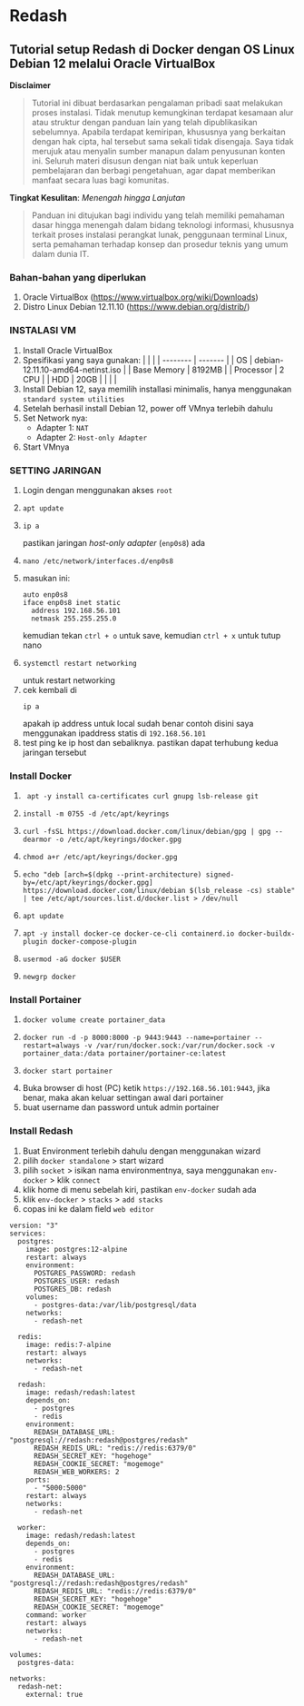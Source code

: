 # Redash
## Tutorial setup Redash di Docker dengan OS Linux Debian 12 melalui Oracle VirtualBox 

**Disclaimer**
> Tutorial ini dibuat berdasarkan pengalaman pribadi saat melakukan proses instalasi. Tidak menutup kemungkinan terdapat kesamaan alur atau struktur dengan panduan lain yang telah dipublikasikan sebelumnya. Apabila terdapat kemiripan, khususnya yang berkaitan dengan hak cipta, hal tersebut sama sekali tidak disengaja. Saya tidak merujuk atau menyalin sumber manapun dalam penyusunan konten ini. Seluruh materi disusun dengan niat baik untuk keperluan pembelajaran dan berbagi pengetahuan, agar dapat memberikan manfaat secara luas bagi komunitas.

**Tingkat Kesulitan**: *Menengah hingga Lanjutan*
> Panduan ini ditujukan bagi individu yang telah memiliki pemahaman dasar hingga menengah dalam bidang teknologi informasi, khususnya terkait proses instalasi perangkat lunak, penggunaan terminal Linux, serta pemahaman terhadap konsep dan prosedur teknis yang umum dalam dunia IT.

### Bahan-bahan yang diperlukan
1. Oracle VirtualBox (https://www.virtualbox.org/wiki/Downloads)
2. Distro Linux Debian 12.11.10 (https://www.debian.org/distrib/)

### INSTALASI VM
1. Install Oracle VirtualBox
2. Spesifikasi yang saya gunakan:
   | <!-- -->    | <!-- -->    |
   | -------- | ------- |
   | OS | debian-12.11.10-amd64-netinst.iso |
   | Base Memory | 8192MB |
   | Processor | 2 CPU |
   | HDD | 20GB |
   | <!-- -->    | <!-- -->    |
4. Install Debian 12, saya memilih installasi minimalis, hanya menggunakan `standard system utilities`
5. Setelah berhasil install Debian 12, power off VMnya terlebih dahulu
6. Set Network nya:
	* Adapter 1: `NAT`
	* Adapter 2: `Host-only Adapter`
7. Start VMnya

### SETTING JARINGAN
1. Login dengan menggunakan akses `root`
2.
    ```
    apt update
    ```
3.
    ```
    ip a
    ```
    pastikan jaringan *host-only adapter* (`enp0s8`) ada
4.
   ```
   nano /etc/network/interfaces.d/enp0s8
   ```
6. masukan ini:
   ```
   auto enp0s8
   iface enp0s8 inet static
     address 192.168.56.101
     netmask 255.255.255.0
   ```
   kemudian tekan `ctrl + o` untuk save, kemudian `ctrl + x` untuk tutup nano
7.
   ```
   systemctl restart networking
   ```
   untuk restart networking
9. cek kembali di 
   ```
   ip a
   ```
   apakah ip address untuk local sudah benar contoh disini saya menggunakan ipaddress statis di `192.168.56.101`
10. test ping ke ip host dan sebaliknya. pastikan dapat terhubung kedua jaringan tersebut

### Install Docker
1. ```
    apt -y install ca-certificates curl gnupg lsb-release git
    ```
2. 
    ```
    install -m 0755 -d /etc/apt/keyrings
    ```
3. 
    ```
    curl -fsSL https://download.docker.com/linux/debian/gpg | gpg --dearmor -o /etc/apt/keyrings/docker.gpg
    ```
4. 
    ```
    chmod a+r /etc/apt/keyrings/docker.gpg
    ```
5. 
    ```
    echo "deb [arch=$(dpkg --print-architecture) signed-by=/etc/apt/keyrings/docker.gpg] https://download.docker.com/linux/debian $(lsb_release -cs) stable" | tee /etc/apt/sources.list.d/docker.list > /dev/null
    ```
6. 
    ```
    apt update
    ```
7. 
    ```
    apt -y install docker-ce docker-ce-cli containerd.io docker-buildx-plugin docker-compose-plugin
    ```
8. 
    ```
    usermod -aG docker $USER
    ```
9. 
    ```
    newgrp docker
    ```

### Install Portainer
1. 
   ```
   docker volume create portainer_data
   ```
2.
   ```
   docker run -d -p 8000:8000 -p 9443:9443 --name=portainer --restart=always -v /var/run/docker.sock:/var/run/docker.sock -v portainer_data:/data portainer/portainer-ce:latest
   ```
4. 
   ```
   docker start portainer
   ```
3. Buka browser di host (PC) ketik `https://192.168.56.101:9443`, jika benar, maka akan keluar settingan awal dari portainer
4. buat username dan password untuk admin portainer

### Install Redash
1. Buat Environment terlebih dahulu dengan menggunakan wizard
2. pilih `docker standalone` > start wizard
3. pilih `socket` > isikan nama environmentnya, saya menggunakan `env-docker` > klik `connect`
4. klik home di menu sebelah kiri, pastikan `env-docker` sudah ada
5. klik `env-docker` > `stacks` > `add stacks`
6. copas ini ke dalam field `web editor`
```
version: "3"
services:
  postgres:
    image: postgres:12-alpine
    restart: always
    environment:
      POSTGRES_PASSWORD: redash
      POSTGRES_USER: redash
      POSTGRES_DB: redash
    volumes:
      - postgres-data:/var/lib/postgresql/data
    networks:
      - redash-net

  redis:
    image: redis:7-alpine
    restart: always
    networks:
      - redash-net

  redash:
    image: redash/redash:latest
    depends_on:
      - postgres
      - redis
    environment:
      REDASH_DATABASE_URL: "postgresql://redash:redash@postgres/redash"
      REDASH_REDIS_URL: "redis://redis:6379/0"
      REDASH_SECRET_KEY: "hogehoge"
      REDASH_COOKIE_SECRET: "mogemoge"
      REDASH_WEB_WORKERS: 2
    ports:
      - "5000:5000"
    restart: always
    networks:
      - redash-net

  worker:
    image: redash/redash:latest
    depends_on:
      - postgres
      - redis
    environment:
      REDASH_DATABASE_URL: "postgresql://redash:redash@postgres/redash"
      REDASH_REDIS_URL: "redis://redis:6379/0"
      REDASH_SECRET_KEY: "hogehoge"
      REDASH_COOKIE_SECRET: "mogemoge"
    command: worker
    restart: always
    networks:
      - redash-net

volumes:
  postgres-data:

networks:
  redash-net:
    external: true
```
